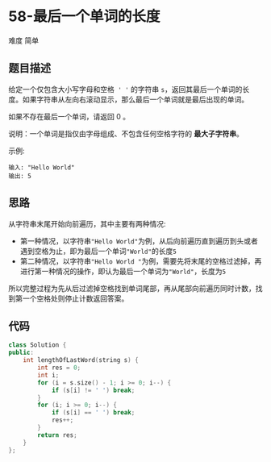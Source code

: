 # 58-最后一个单词的长度

难度 简单



## 题目描述

给定一个仅包含大小写字母和空格` ' '` 的字符串 `s`，返回其最后一个单词的长度。如果字符串从左向右滚动显示，那么最后一个单词就是最后出现的单词。

如果不存在最后一个单词，请返回 0 。

说明：一个单词是指仅由字母组成、不包含任何空格字符的 **最大子字符串**。

示例:

```
输入: "Hello World"
输出: 5
```



## 思路

从字符串末尾开始向前遍历，其中主要有两种情况:

- 第一种情况，以字符串`"Hello World"`为例，从后向前遍历直到遍历到头或者遇到空格为止，即为最后一个单词`"World"`的长度`5`
- 第二种情况，以字符串`"Hello World "`为例，需要先将末尾的空格过滤掉，再进行第一种情况的操作，即认为最后一个单词为`"World"`，长度为`5`

所以完整过程为先从后过滤掉空格找到单词尾部，再从尾部向前遍历同时计数，找到第一个空格处则停止计数返回答案。



## 代码

```c++
class Solution {
public:
    int lengthOfLastWord(string s) {
        int res = 0;
        int i;
        for (i = s.size() - 1; i >= 0; i--) {
            if (s[i] != ' ') break; 
        }
        for (i; i >= 0; i--) {
            if (s[i] == ' ') break;
            res++;
        }
        return res;
    }
};
```

